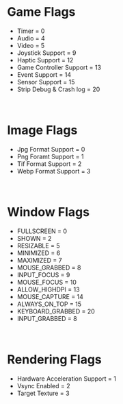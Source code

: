 # Game Flags
- Timer = 0
- Audio = 4
- Video = 5
- Joystick Support = 9
- Haptic Support = 12
- Game Controller Support = 13
- Event Support = 14
- Sensor Support = 15
- Strip Debug & Crash log = 20




<br/>


# Image Flags
- Jpg Format Support = 0
- Png Foramt Support = 1
- Tif Format Support = 2
- Webp Format Support = 3



<br/>


# Window Flags
- FULLSCREEN = 0
- SHOWN = 2
- RESIZABLE = 5
- MINIMIZED = 6
- MAXIMIZED = 7
- MOUSE_GRABBED = 8
- INPUT_FOCUS = 9
- MOUSE_FOCUS = 10
- ALLOW_HIGHDPI = 13
- MOUSE_CAPTURE = 14
- ALWAYS_ON_TOP  = 15
- KEYBOARD_GRABBED = 20
- INPUT_GRABBED = 8


<br/>

# Rendering Flags
- Hardware Acceleration Support = 1
- Vsync Enabled = 2
- Target Texture = 3 